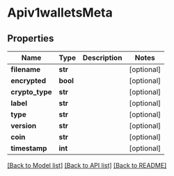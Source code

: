 # Apiv1walletsMeta

## Properties
Name | Type | Description | Notes
------------ | ------------- | ------------- | -------------
**filename** | **str** |  | [optional] 
**encrypted** | **bool** |  | [optional] 
**crypto_type** | **str** |  | [optional] 
**label** | **str** |  | [optional] 
**type** | **str** |  | [optional] 
**version** | **str** |  | [optional] 
**coin** | **str** |  | [optional] 
**timestamp** | **int** |  | [optional] 

[[Back to Model list]](../README.md#documentation-for-models) [[Back to API list]](../README.md#documentation-for-api-endpoints) [[Back to README]](../README.md)


